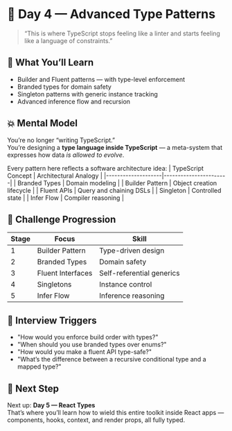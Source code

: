 # 🧬 Day 4 — Advanced Type Patterns

> “This is where TypeScript stops feeling like a linter and starts feeling like a language of constraints.”

## 📘 What You’ll Learn

- Builder and Fluent patterns — with type-level enforcement
- Branded types for domain safety
- Singleton patterns with generic instance tracking
- Advanced inference flow and recursion

## 💥 Mental Model

You’re no longer “writing TypeScript.”  
You’re designing a **type language inside TypeScript** — a meta-system that expresses how data _is allowed to evolve_.

Every pattern here reflects a software architecture idea:
| TypeScript Concept | Architectural Analogy |
|--------------------|-----------------------|
| Branded Types | Domain modeling |
| Builder Pattern | Object creation lifecycle |
| Fluent APIs | Query and chaining DSLs |
| Singleton | Controlled state |
| Infer Flow | Compiler reasoning |

## 🧗 Challenge Progression

| Stage | Focus             | Skill                     |
| ----- | ----------------- | ------------------------- |
| 1     | Builder Pattern   | Type-driven design        |
| 2     | Branded Types     | Domain safety             |
| 3     | Fluent Interfaces | Self-referential generics |
| 4     | Singletons        | Instance control          |
| 5     | Infer Flow        | Inference reasoning       |

## 🧠 Interview Triggers

- "How would you enforce build order with types?"
- "When should you use branded types over enums?"
- "How would you make a fluent API type-safe?"
- "What’s the difference between a recursive conditional type and a mapped type?"

## 🔮 Next Step

Next up: **Day 5 — React Types**  
That’s where you’ll learn how to wield this entire toolkit inside React apps — components, hooks, context, and render props, all fully typed.
